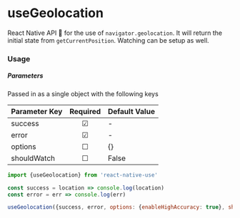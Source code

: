 # useGeolocation

React Native API 🎣 for the use of `navigator.geolocation`.  It will return the initial state from `getCurrentPosition`.  Watching can be setup as well.  

### Usage

##### Parameters 

Passed in as a single object with the following keys

| Parameter Key | Required | Default Value |
| ------------- | :------: | ------------- |
| success       | &#9745;  | -             |
| error         | &#9745;  | -             |
| options       | &#9744;  | {}            |
| shouldWatch   | &#9744;  | False         |



```javascript
import {useGeolocation} from 'react-native-use'

const success = location => console.log(location)
const error = err => console.log(err)

useGeolocation({success, error, options: {enableHighAccuracy: true}, shouldWatch: true});
```

